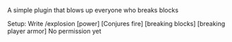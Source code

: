 A simple plugin that blows up everyone who breaks blocks



Setup:
Write /explosion [power] [Conjures fire] [breaking blocks] [breaking player armor]
No permission yet
